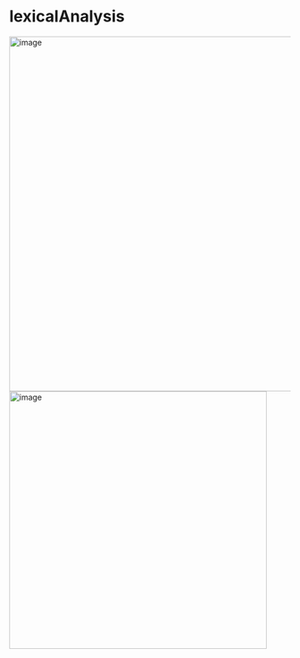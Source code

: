 # lexicalAnalysis


<img width="635" alt="image" src="https://github.com/ChrisCayabyab/lexicalAnalysis/assets/142383617/5d111b9f-7e9f-46cc-9524-50ebe855d530">


<img width="461" alt="image" src="https://github.com/ChrisCayabyab/lexicalAnalysis/assets/142383617/6bb2cb1f-c8e0-4a21-bd75-9c4bff50bc4f">

